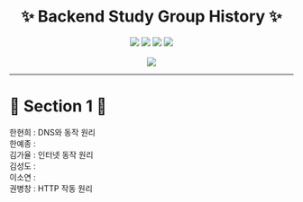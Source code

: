 
<h1 align="center"> ✨ Backend Study Group History ✨</h1>
<p align="center">
<img src="https://img.shields.io/badge/ORACLE-F80000?style=flat&logo=oracle&logoColor=white"/> <img src="https://img.shields.io/badge/Git-181717?style=flat&logo=github&logoColor=white"/> <img src="https://img.shields.io/badge/JAVA-E84D3D?style=flat&logo=joplin&logoColor=white"/> <img src="https://img.shields.io/badge/Js-F7DF1E?style=flat&logo=javascript&logoColor=white"/><br>
<br>
<img src="https://github.com/gayulz/BackEndRoadMap/assets/109029219/18a1483e-6659-446b-af66-0776e1c51c5d">
</p>
<hr>
<h1> 🐳 Section 1 🐳 </h1>
<p>
  한현희 : DNS와 동작 원리 <br>
  한예종 :  <br>
  김가율 : 인터넷 동작 원리   <br>
  김성도 :  <br>
  이소연 :  <br>
  권병창 :  HTTP 작동 원리 <br>
</p>
